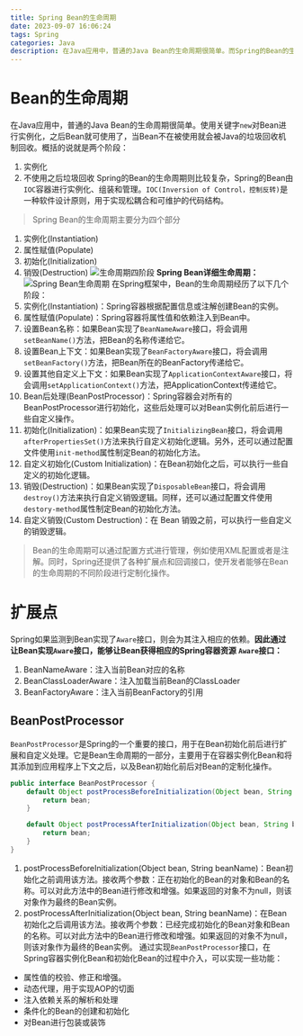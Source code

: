 ```yaml
---
title: Spring Bean的生命周期
date: 2023-09-07 16:06:24
tags: Spring
categories: Java
description: 在Java应用中，普通的Java Bean的生命周期很简单。而Spring的Bean的生命周期则比较复杂，Spring的Bean由IOC容器进行实例化、组装和管理。
---
```

# Bean的生命周期
在Java应用中，普通的Java Bean的生命周期很简单。使用关键字`new`对Bean进行实例化，之后Bean就可使用了，当Bean不在被使用就会被Java的垃圾回收机制回收。概括的说就是两个阶段：
1. 实例化
2. 不使用之后垃圾回收
Spring的Bean的生命周期则比较复杂，Spring的Bean由`IOC`容器进行实例化、组装和管理。`IOC(Inversion of Control，控制反转)`是一种软件设计原则，用于实现松耦合和可维护的代码结构。
>Spring Bean的生命周期主要分为四个部分
1. 实例化(Instantiation)
2. 属性赋值(Populate)
3. 初始化(Initialization)
4. 销毁(Destruction)
![生命周期四阶段](/image/生命周期四阶段.png)
**Spring Bean详细生命周期：**
![Spring Bean生命周期](/image/Spring-Bean生命周期.png)
在Spring框架中，Bean的生命周期经历了以下几个阶段：
1. 实例化(Instantiation)：Spring容器根据配置信息或注解创建Bean的实例。
2. 属性赋值(Populate)：Spring容器将属性值和依赖注入到Bean中。
3. 设置Bean名称：如果Bean实现了`BeanNameAware`接口，将会调用`setBeanName()`方法，把Bean的名称传递给它。
4. 设置Bean上下文：如果Bean实现了`BeanFactoryAware`接口，将会调用`setBeanFactory()`方法，把Bean所在的BeanFactory传递给它。
5. 设置其他自定义上下文：如果Bean实现了`ApplicationContextAware`接口，将会调用`setApplicationContext()`方法，把ApplicationContext传递给它。
6. Bean后处理(BeanPostProcessor)：Spring容器会对所有的BeanPostProcessor进行初始化，这些后处理可以对Bean实例化前后进行一些自定义操作。
7. 初始化(Initialization)：如果Bean实现了`InitializingBean`接口，将会调用`afterPropertiesSet()`方法来执行自定义初始化逻辑。另外，还可以通过配置文件使用`init-method`属性制定Bean的初始化方法。
8. 自定义初始化(Custom Initialization)：在Bean初始化之后，可以执行一些自定义的初始化逻辑。
9. 销毁(Destruction)：如果Bean实现了`DisposableBean`接口，将会调用`destroy()`方法来执行自定义销毁逻辑。同样，还可以通过配置文件使用`destory-method`属性制定Bean的初始化方法。
10. 自定义销毁(Custom Destruction)：在 Bean 销毁之前，可以执行一些自定义的销毁逻辑。
>Bean的生命周期可以通过配置方式进行管理，例如使用XML配置或者是注解。同时，Spring还提供了各种扩展点和回调接口，使开发者能够在Bean的生命周期的不同阶段进行定制化操作。
# 扩展点
Spring如果监测到Bean实现了`Aware`接口，则会为其注入相应的依赖。**因此通过让Bean实现`Aware`接口，能够让Bean获得相应的Spring容器资源**
**`Aware`接口：**
1. BeanNameAware：注入当前Bean对应的名称
2. BeanClassLoaderAware：注入加载当前Bean的ClassLoader
3. BeanFactoryAware：注入当前BeanFactory的引用
## BeanPostProcessor
`BeanPostProcessor`是Spring的一个重要的接口，用于在Bean初始化前后进行扩展和自定义处理。它是Bean生命周期的一部分，主要用于在容器实例化Bean和将其添加到应用程序上下文之后，以及Bean初始化前后对Bean的定制化操作。
```java
public interface BeanPostProcessor {
	default Object postProcessBeforeInitialization(Object bean, String beanName) throws BeansException {
		return bean;
	}

	default Object postProcessAfterInitialization(Object bean, String beanName) throws BeansException {
		return bean;
	}
}
```
1. postProcessBeforeInitialization(Object bean, String beanName)：Bean初始化之前调用该方法。接收两个参数：正在初始化的Bean的对象和Bean的名称。可以对此方法中的Bean进行修改和增强。如果返回的对象不为null，则该对象作为最终的Bean实例。
2. postProcessAfterInitialization(Object bean, String beanName)：在Bean初始化之后调用该方法。接收两个参数：已经完成初始化的Bean对象和Bean的名称。可以对此方法中的Bean进行修改和增强。如果返回的对象不为null，则该对象作为最终的Bean实例。
通过实现`BeanPostProcessor`接口，在Spring容器实例化Bean和初始化Bean的过程中介入，可以实现一些功能：
* 属性值的校验、修正和增强。
* 动态代理，用于实现AOP的切面
* 注入依赖关系的解析和处理
* 条件化的Bean的创建和初始化
* 对Bean进行包装或装饰
